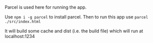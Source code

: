 Parcel is used here for running the app.

Use ```npm i -g parcel``` to install parcel.
Then to run this app use ```parcel ./src/index.html```

It will build some cache and dist (i.e. the build file) which will run at localhost:1234
